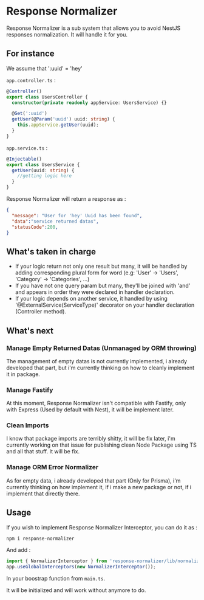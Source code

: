# Response Normalizer

Response Normalizer is a sub system that allows you to avoid NestJS responses normalization. It will handle it for you. 

## For instance

We assume that ':uuid' = 'hey'

`app.controller.ts` :

```ts
@Controller()
export class UsersController {
  constructor(private readonly appService: UsersService) {}

  @Get(':uuid')
  getUser(@Param('uuid') uuid: string) {
    this.appService.getUser(uuid);
  }
}
```

`app.service.ts` :

```ts
@Injectable()
export class UsersService {
  getUser(uuid: string) {
    //getting logic here
  }
}
```

Response Normalizer will return a response as : 

```json
{
  "message": "User for 'hey' Uuid has been found",
  "data":"service returned datas",
  "statusCode":200,
}
```

## What's taken in charge

- If your logic return not only one result but many, it will be handled by adding corresponding plural form for word (e.g: 'User' -> 'Users', 'Category' -> 'Categories', ...)
- If you have not one query param but many, they'll be joined with 'and' and appears in order they were declared in handler declaration.
- If your logic depends on another service, it handled by using '@ExternalService(ServiceType)' decorator on your handler declaration (Controller method).

## What's next

### Manage Empty Returned Datas (Unmanaged by ORM throwing)

The management of empty datas is not currently implemented, i already developed that part, but i'm currently thinking on how to cleanly implement it in package.

### Manage Fastify

At this moment, Response Normalizer isn't compatible with Fastify, only with Express (Used by default with Nest), it will be implement later.

### Clean Imports

I know that package imports are terribly shitty, it will be fix later, i'm currently working on that issue for publishing clean Node Package using TS and all that stuff. It will be fix.

### Manage ORM Error Normalizer

As for empty data, i already developed that part (Only for Prisma), i'm currently thinking on how implement it, if i make a new package or not, if i implement that directly there.

## Usage

If you wish to implement Response Normalizer Interceptor, you can do it as : 

```sh
npm i response-normalizer
```

And add : 

```ts
import { NormalizerInterceptor } from 'response-normalizer/lib/normalizer.interceptor';
app.useGlobalInterceptors(new NormalizerInterceptor());
```

In your boostrap function from `main.ts`.

It will be initialized and will work without anymore to do.